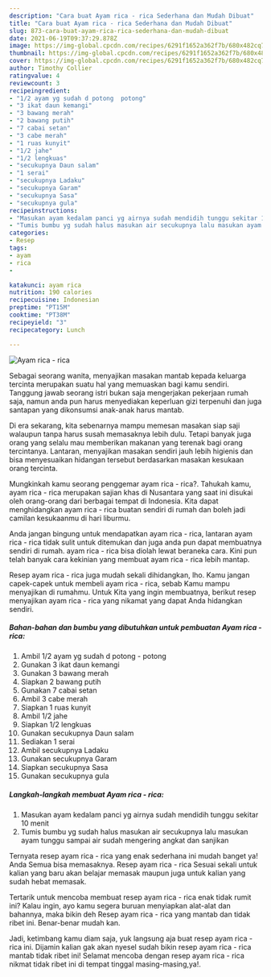 ```yaml
---
description: "Cara buat Ayam rica - rica Sederhana dan Mudah Dibuat"
title: "Cara buat Ayam rica - rica Sederhana dan Mudah Dibuat"
slug: 873-cara-buat-ayam-rica-rica-sederhana-dan-mudah-dibuat
date: 2021-06-19T09:37:29.878Z
image: https://img-global.cpcdn.com/recipes/6291f1652a362f7b/680x482cq70/ayam-rica-rica-foto-resep-utama.jpg
thumbnail: https://img-global.cpcdn.com/recipes/6291f1652a362f7b/680x482cq70/ayam-rica-rica-foto-resep-utama.jpg
cover: https://img-global.cpcdn.com/recipes/6291f1652a362f7b/680x482cq70/ayam-rica-rica-foto-resep-utama.jpg
author: Timothy Collier
ratingvalue: 4
reviewcount: 3
recipeingredient:
- "1/2 ayam yg sudah d potong  potong"
- "3 ikat daun kemangi"
- "3 bawang merah"
- "2 bawang putih"
- "7 cabai setan"
- "3 cabe merah"
- "1 ruas kunyit"
- "1/2 jahe"
- "1/2 lengkuas"
- "secukupnya Daun salam"
- "1 serai"
- "secukupnya Ladaku"
- "secukupnya Garam"
- "secukupnya Sasa"
- "secukupnya gula"
recipeinstructions:
- "Masukan ayam kedalam panci yg airnya sudah mendidih tunggu sekitar 10 menit"
- "Tumis bumbu yg sudah halus masukan air secukupnya lalu masukan ayam tunggu sampai air sudah mengering angkat dan sanjikan"
categories:
- Resep
tags:
- ayam
- rica
- 

katakunci: ayam rica  
nutrition: 190 calories
recipecuisine: Indonesian
preptime: "PT15M"
cooktime: "PT38M"
recipeyield: "3"
recipecategory: Lunch

---
```



![Ayam rica - rica](https://img-global.cpcdn.com/recipes/6291f1652a362f7b/680x482cq70/ayam-rica-rica-foto-resep-utama.jpg)

Sebagai seorang wanita, menyajikan masakan mantab kepada keluarga tercinta merupakan suatu hal yang memuaskan bagi kamu sendiri. Tanggung jawab seorang istri bukan saja mengerjakan pekerjaan rumah saja, namun anda pun harus menyediakan keperluan gizi terpenuhi dan juga santapan yang dikonsumsi anak-anak harus mantab.

Di era  sekarang, kita sebenarnya mampu memesan masakan siap saji walaupun tanpa harus susah memasaknya lebih dulu. Tetapi banyak juga orang yang selalu mau memberikan makanan yang terenak bagi orang tercintanya. Lantaran, menyajikan masakan sendiri jauh lebih higienis dan bisa menyesuaikan hidangan tersebut berdasarkan masakan kesukaan orang tercinta. 



Mungkinkah kamu seorang penggemar ayam rica - rica?. Tahukah kamu, ayam rica - rica merupakan sajian khas di Nusantara yang saat ini disukai oleh orang-orang dari berbagai tempat di Indonesia. Kita dapat menghidangkan ayam rica - rica buatan sendiri di rumah dan boleh jadi camilan kesukaanmu di hari liburmu.

Anda jangan bingung untuk mendapatkan ayam rica - rica, lantaran ayam rica - rica tidak sulit untuk ditemukan dan juga anda pun dapat membuatnya sendiri di rumah. ayam rica - rica bisa diolah lewat beraneka cara. Kini pun telah banyak cara kekinian yang membuat ayam rica - rica lebih mantap.

Resep ayam rica - rica juga mudah sekali dihidangkan, lho. Kamu jangan capek-capek untuk membeli ayam rica - rica, sebab Kamu mampu menyajikan di rumahmu. Untuk Kita yang ingin membuatnya, berikut resep menyajikan ayam rica - rica yang nikamat yang dapat Anda hidangkan sendiri.

<!--inarticleads1-->

##### Bahan-bahan dan bumbu yang dibutuhkan untuk pembuatan Ayam rica - rica:

1. Ambil 1/2 ayam yg sudah d potong - potong
1. Gunakan 3 ikat daun kemangi
1. Gunakan 3 bawang merah
1. Siapkan 2 bawang putih
1. Gunakan 7 cabai setan
1. Ambil 3 cabe merah
1. Siapkan 1 ruas kunyit
1. Ambil 1/2 jahe
1. Siapkan 1/2 lengkuas
1. Gunakan secukupnya Daun salam
1. Sediakan 1 serai
1. Ambil secukupnya Ladaku
1. Gunakan secukupnya Garam
1. Siapkan secukupnya Sasa
1. Gunakan secukupnya gula




<!--inarticleads2-->

##### Langkah-langkah membuat Ayam rica - rica:

1. Masukan ayam kedalam panci yg airnya sudah mendidih tunggu sekitar 10 menit
1. Tumis bumbu yg sudah halus masukan air secukupnya lalu masukan ayam tunggu sampai air sudah mengering angkat dan sanjikan




Ternyata resep ayam rica - rica yang enak sederhana ini mudah banget ya! Anda Semua bisa memasaknya. Resep ayam rica - rica Sesuai sekali untuk kalian yang baru akan belajar memasak maupun juga untuk kalian yang sudah hebat memasak.

Tertarik untuk mencoba membuat resep ayam rica - rica enak tidak rumit ini? Kalau ingin, ayo kamu segera buruan menyiapkan alat-alat dan bahannya, maka bikin deh Resep ayam rica - rica yang mantab dan tidak ribet ini. Benar-benar mudah kan. 

Jadi, ketimbang kamu diam saja, yuk langsung aja buat resep ayam rica - rica ini. Dijamin kalian gak akan nyesel sudah bikin resep ayam rica - rica mantab tidak ribet ini! Selamat mencoba dengan resep ayam rica - rica nikmat tidak ribet ini di tempat tinggal masing-masing,ya!.

